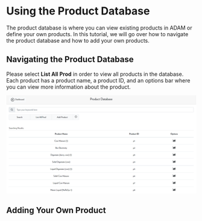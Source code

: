 <h1>Using the Product Database</h1>

<p>
    The product database is where you can view existing products in ADAM or define your own products. In this tutorial, we will go over how to navigate the product database and how to add your own products. 
</p>

<h2>Navigating the Product Database</h2>

<p>
    Please select <b>List All Prod</b> in order to view all products in the database. Each product has a product name, a product ID, and an options bar where you can view more information about the product. 
</p>

<p>
    
</p>

<img src="Pictures\Dashboard_tutorials\prod_database\prod_database.png">

<h2>Adding Your Own Product</h2>

<!--
    TODO: ADD INFO ABOUT PROD DATABASE 

    Things to Add: 
    -how to navigate the product database page
    -show examples of product entry in database
    -explain what each section of the product means 
    -explain how to add a new product to the database
-->

